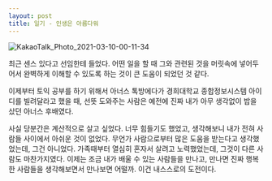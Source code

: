 ```yaml
---
layout: post
title: 일기 - 인생은 아름다워
---
```


![KakaoTalk_Photo_2021-03-10-00-11-34](https://user-images.githubusercontent.com/50545088/110492096-38bb9780-8135-11eb-80e4-6da72cb1cb25.jpeg)

최근 센스 있다고 선임한테 들었다. 어떤 일을 할 때 그와 관련된 것을 머릿속에 넣어두어서 완벽하게 이해할 수 있도록 하는 것이 큰 도움이 되었던 것 같다. 

이제부터 토익 공부를 하기 위해서 아너스 톡방에다가 경희대학교 종합정보시스템 아이디를 빌려달라고 했을 때, 선뜻 도와주는 사람은 예전에 진짜 내가 아무 생각없이 밥을 샀던 아너스 후배였다.

사실 당분간은 계산적으로 살고 싶었다. 너무 힘들기도 했었고, 생각해보니 내가 전혀 사람들 사이에서 아쉬운 것이 없었다. 무언가 사람으로부터 많은 도움을 받는다고 생각했었는데, 그건 아니었다. 가족때부터 열심히 혼자서 살려고 노력했었는데, 그것이 다른 사람도 마찬가지였다. 이제는 조금 내가 배울 수 있는 사람들을 만나고, 만나면 진짜 행복한 사람들을 생각해보면서 만나보면 어떨까. 이건 내스스로의 도전이다.